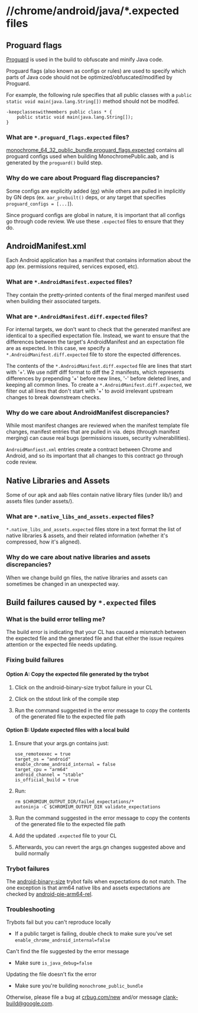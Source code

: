 # //chrome/android/java/*.expected files

## Proguard flags

[Proguard](https://www.guardsquare.com/en/products/proguard) is used in the
build to obfuscate and minify Java code.

Proguard flags (also known as configs or rules) are used to specify which parts
of Java code should not be optimized/obfuscated/modified by Proguard.

For example, the following rule specifies that all public classes with a
`public static void main(java.lang.String[])` method should not be modifed.

```
-keepclasseswithmembers public class * {
    public static void main(java.lang.String[]);
}
```

### What are `*.proguard_flags.expected` files?

[monochrome_64_32_public_bundle.proguard_flags.expected](monochrome_64_32_public_bundle.proguard_flags.expected)
contains all proguard configs used when building MonochromePublic.aab, and is
generated by the `proguard()` build step.

### Why do we care about Proguard flag discrepancies?

Some configs are explicitly added ([ex](proguard.flags)) while others are pulled
in implicitly by GN deps (ex. `aar_prebuilt()` deps, or any target that specifies
`proguard_configs = [...]`).

Since proguard configs are global in nature, it is important that all configs go
through code review. We use these `.expected` files to ensure that they do.

## AndroidManifest.xml

Each Android application has a manifest that contains information about the app
(ex. permissions required, services exposed, etc).

### What are `*.AndroidManifest.expected` files?

They contain the pretty-printed contents of the final merged manifest used when
building their associated targets.

### What are `*.AndroidManifest.diff.expected` files?
For internal targets, we don't want to check that the generated manifest are
identical to a specified expectation file. Instead, we want to ensure that the
differences between the target's AndroidManifest and an expectation file are as
expected. In this case, we specify a `*.AndroidManifest.diff.expected` file to
store the expected differences.

The contents of the `*.AndroidManifest.diff.expected` file are lines that start
with '+'. We use ndiff diff format to diff the 2 manifests, which represents
differences by prepending '+' before new lines,  '-' before deleted lines, and
keeping all common lines. To create a `*.AndroidManifest.diff.expected`,
we filter out all lines that don't start with '+' to avoid irrelevant upstream
changes to break downstream checks.


### Why do we care about AndroidManifest discrepancies?

While most manifest changes are reviewed when the manifest template file
changes, manifest entries that are pulled in via. deps (through manifest
merging) can cause real bugs (permissions issues, security vulnerabilities).

`AndroidManfiest.xml` entries create a contract between Chrome and Android,
and so its important that all changes to this contract go through code review.

## Native Libraries and Assets
Some of our apk and aab files contain native library files (under lib/) and
assets files (under assets/).

### What are `*.native_libs_and_assets.expected` files?
`*.native_libs_and_assets.expected` files store in a text format the list of
native libraries & assets, and their related information (whether it's
compressed, how it's aligned).

### Why do we care about native libraries and assets discrepancies?
When we change build gn files, the native libraries and assets can sometimes
be changed in an unexpected way.

## Build failures caused by `*.expected` files

### What is the build error telling me?

The build error is indicating that your CL has caused a mismatch between the
expected file and the generated file and that either the issue requires
attention or the expected file needs updating.

### Fixing build failures

#### Option A: Copy the expected file generated by the trybot

1. Click on the android-binary-size trybot failure in your CL

2. Click on the stdout link of the compile step

3. Run the command suggested in the error message to copy the contents of the
   generated file to the expected file path

#### Option B: Update expected files with a local build

1. Ensure that your args.gn contains just:

   ```
   use_remoteexec = true
   target_os = "android"
   enable_chrome_android_internal = false
   target_cpu = "arm64"
   android_channel = "stable"
   is_official_build = true
   ```

2. Run:

   ```
   rm $CHROMIUM_OUTPUT_DIR/failed_expectations/*
   autoninja -C $CHROMIUM_OUTPUT_DIR validate_expectations
   ```

3. Run the command suggested in the error message to copy the contents of the
   generated file to the expected file path

4. Add the updated `.expected` file to your CL

5. Afterwards, you can revert the args.gn changes suggested above and build
   normally

### Trybot failures

The [android-binary-size] trybot fails when expectations do not match. The one
exception is that arm64 native libs and assets expectations are checked by
[android-pie-arm64-rel].

[android-binary-size]: https://ci.chromium.org/p/chromium/builders/luci.chromium.try/android-binary-size
[android-pie-arm64-rel]: https://ci.chromium.org/p/chromium/builders/luci.chromium.try/android-pie-arm64-rel

### Troubleshooting

Trybots fail but you can't reproduce locally

* If a public target is failing, double check to make sure you've set
  `enable_chrome_android_internal=false`

Can't find the file suggested by the error message

* Make sure `is_java_debug=false`

Updating the file doesn't fix the error

* Make sure you're building `monochrome_public_bundle`

Otherwise, please file a bug at [crbug.com/new](https://crbug.com/new) and/or
message clank-build@google.com.
